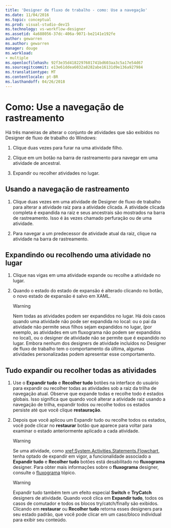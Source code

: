 ```yaml
---
title: 'Designer de fluxo de trabalho - como: Use a navegação'
ms.date: 11/04/2016
ms.topic: conceptual
ms.prod: visual-studio-dev15
ms.technology: vs-workflow-designer
ms.assetid: 4a688056-37dc-406a-9071-be2141e192fe
author: gewarren
ms.author: gewarren
manager: douge
ms.workload:
- multiple
ms.openlocfilehash: 92f3e35d4182297601741bd603aa3c5a17e54d67
ms.sourcegitcommit: e13e61ddea6032a8282abe16131d9e136a927984
ms.translationtype: MT
ms.contentlocale: pt-BR
ms.lasthandoff: 04/26/2018
---
```

# <a name="how-to-use-breadcrumb-navigation"></a>Como: Use a navegação de rastreamento

Há três maneiras de alterar o conjunto de atividades que são exibidos no Designer de fluxo de trabalho do Windows:

1.  Clique duas vezes para furar na uma atividade filho.

2.  Clique em um botão na barra de rastreamento para navegar em uma atividade de ancestral.

3.  Expandir ou recolher atividades no lugar.

## <a name="using-breadcrumb-navigation"></a>Usando a navegação de rastreamento

1.  Clique duas vezes em uma atividade de Designer de fluxo de trabalho para alterar a atividade raiz para a atividade clicada. A atividade clicada completa é expandida na raiz e seus ancestrais são mostrados na barra de rastreamento. Isso é às vezes chamado perfuração ou de uma atividade.

2.  Para navegar a um predecessor de atividade atual da raiz, clique na atividade na barra de rastreamento.

## <a name="expanding-or-collapsing-an-activity-in-place"></a>Expandindo ou recolhendo uma atividade no lugar

1.  Clique nas vigas em uma atividade expande ou recolhe a atividade no lugar.

2.  Quando o estado do estado de expansão é alterado clicando no botão, o novo estado de expansão é salvo em XAML.

    > [!WARNING]
    > Nem todas as atividades podem ser expandidos no lugar. Há dois casos quando uma atividade não pode ser expandida no local: ou o pai da atividade não permite seus filhos sejam expandidos no lugar, (por exemplo, as atividades em um fluxograma não podem ser expandidos no local), ou o designer de atividade não se permite que é expandido no lugar. Embora nenhum dos designers de atividade incluídos no Designer de fluxo de trabalho tem o comportamento da última, algumas atividades personalizadas podem apresentar esse comportamento.

## <a name="expanding-all-or-collapsing-all-activities"></a>Tudo expandir ou recolher todas as atividades

1.  Use o **Expandir tudo** e **Recolher tudo** botões na interface do usuário para expandir ou recolher todas as atividades sob a raiz da trilha de navegação atual. Observe que expande todas e recolhe todo é estados globais. Isso significa que quando você alterar a atividade raiz usando a navegação de trilha, expandir todos ou recolhe todos os estados persiste até que você clique **restauração**.

2.  Depois que você aplicou um Expandir tudo ou recolhe todos os estados, você pode clicar no **restaurar** botão que aparece para voltar para examinar o estado anteriormente aplicado a cada atividade.

    > [!WARNING]
    > Se uma atividade, como <xref:System.Activities.Statements.Flowchart>, tenha optado de expandir em vigor, a funcionalidade associado a **Expandir tudo** e **Recolher tudo** botões está desabilitado no **fluxograma**  designer. Para obter mais informações sobre o **fluxograma** designer, consulte o [fluxograma](../workflow-designer/flowchart-activity-designer.md) tópico.

    > [!WARNING]
    > Expandir tudo também tem um efeito especial **Switch** e **TryCatch** designers de atividade. Quando você clica em **Expandir tudo**, todos os casos de comutador e todos os blocos try/catch/finally são exibidos. Clicando em **restaurar** ou **Recolher tudo** retorna esses designers para seu estado padrão, que você pode clicar em um caso/bloco individual para exibir seu conteúdo.